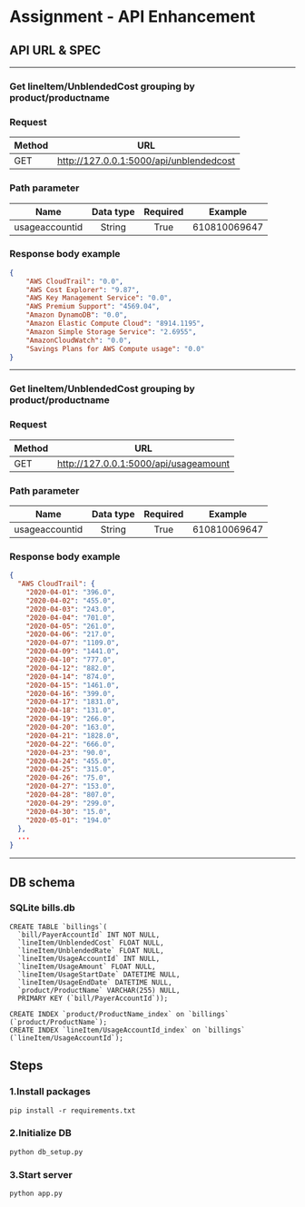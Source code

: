 # Assignment - API Enhancement
## API URL & SPEC


---
###  Get __lineItem/UnblendedCost__ grouping by __product/productname__


### Request
| Method | URL  | 
|-------|:-----:|
| GET   |  http://127.0.0.1:5000/api/unblendedcost |

### Path parameter 
| Name | Data type  |Required| Example |
|-------|:-----:|:-----:|:-----:|
| usageaccountid |String  |True| 610810069647 |
### Response body example
```json
{
    "AWS CloudTrail": "0.0",
    "AWS Cost Explorer": "9.87",
    "AWS Key Management Service": "0.0",
    "AWS Premium Support": "4569.04",
    "Amazon DynamoDB": "0.0",
    "Amazon Elastic Compute Cloud": "8914.1195",
    "Amazon Simple Storage Service": "2.6955",
    "AmazonCloudWatch": "0.0",
    "Savings Plans for AWS Compute usage": "0.0"
}
```
---
###  Get __lineItem/UnblendedCost__ grouping by __product/productname__


### Request
| Method | URL  | 
|-------|:-----:|
| GET   |  http://127.0.0.1:5000/api/usageamount |

### Path parameter 
| Name | Data type  |Required| Example |
|-------|:-----:|:-----:|:-----:|
| usageaccountid |String  |True| 610810069647 |
### Response body example
```json
{
  "AWS CloudTrail": {
    "2020-04-01": "396.0",
    "2020-04-02": "455.0",
    "2020-04-03": "243.0",
    "2020-04-04": "701.0",
    "2020-04-05": "261.0",
    "2020-04-06": "217.0",
    "2020-04-07": "1109.0",
    "2020-04-09": "1441.0",
    "2020-04-10": "777.0",
    "2020-04-12": "882.0",
    "2020-04-14": "874.0",
    "2020-04-15": "1461.0",
    "2020-04-16": "399.0",
    "2020-04-17": "1831.0",
    "2020-04-18": "131.0",
    "2020-04-19": "266.0",
    "2020-04-20": "163.0",
    "2020-04-21": "1828.0",
    "2020-04-22": "666.0",
    "2020-04-23": "90.0",
    "2020-04-24": "455.0",
    "2020-04-25": "315.0",
    "2020-04-26": "75.0",
    "2020-04-27": "153.0",
    "2020-04-28": "807.0",
    "2020-04-29": "299.0",
    "2020-04-30": "15.0",
    "2020-05-01": "194.0"
  },
  ...
}
```
---
## DB schema
### SQLite bills.db
```
CREATE TABLE `billings`(
  `bill/PayerAccountId` INT NOT NULL,
  `lineItem/UnblendedCost` FLOAT NULL,
  `lineItem/UnblendedRate` FLOAT NULL,
  `lineItem/UsageAccountId` INT NULL,
  `lineItem/UsageAmount` FLOAT NULL,
  `lineItem/UsageStartDate` DATETIME NULL,
  `lineItem/UsageEndDate` DATETIME NULL,
  `product/ProductName` VARCHAR(255) NULL,
  PRIMARY KEY (`bill/PayerAccountId`));

CREATE INDEX `product/ProductName_index` on `billings`
(`product/ProductName`);
CREATE INDEX `lineItem/UsageAccountId_index` on `billings` 
(`lineItem/UsageAccountId`);
```

## Steps
### 1.Install packages
```
pip install -r requirements.txt
```
### 2.Initialize DB
```
python db_setup.py
```
### 3.Start server
```
python app.py
```